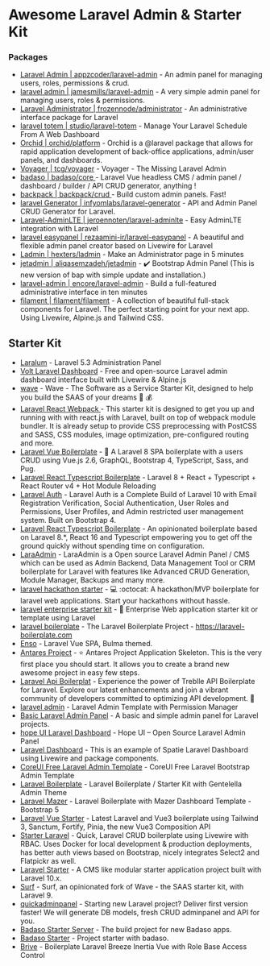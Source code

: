 Awesome Laravel Admin & Starter Kit
===============

### Packages
- [Laravel Admin | appzcoder/laravel-admin](https://github.com/sohelamin/laravel-admin) - An admin panel for managing users, roles, permissions & crud.
- [laravel admin | jamesmills/laravel-admin](https://github.com/jamesmills/laravel-admin) - A very simple admin panel for managing users, roles & permissions.
- [Laravel Administrator | frozennode/administrator](https://github.com/FrozenNode/Laravel-Administrator/) - An administrative interface package for Laravel
- [laravel totem | studio/laravel-totem](https://github.com/codestudiohq/laravel-totem) - Manage Your Laravel Schedule From A Web Dashboard
- [Orchid | orchid/platform](https://github.com/orchidsoftware/platform) - Orchid is a @laravel package that allows for rapid application development of back-office applications, admin/user panels, and dashboards.
- [Voyager | tcg/voyager](https://github.com/thedevdojo/voyager) - Voyager - The Missing Laravel Admin
- [badaso | badaso/core ](https://github.com/uasoft-indonesia/badaso) - Laravel Vue headless CMS / admin panel / dashboard / builder / API CRUD generator, anything !
- [backpack | backpack/crud ](https://github.com/laravel-backpack/crud) - Build custom admin panels. Fast!
- [laravel Generator | infyomlabs/laravel-generator](https://github.com/InfyOmLabs/laravel-generator) - API and Admin Panel CRUD Generator for Laravel.
- [Laravel-AdminLTE | jeroennoten/laravel-adminlte](https://github.com/jeroennoten/Laravel-AdminLTE) - Easy AdminLTE integration with Laravel
- [laravel easypanel | rezaamini-ir/laravel-easypanel](https://github.com/rezaamini-ir/laravel-easypanel) - A beautiful and flexible admin panel creator based on Livewire for Laravel
- [Ladmin | hexters/ladmin](https://github.com/hexters/ladmin) - Make an Administrator page in 5 minutes
- [jetadmin | aliqasemzadeh/jetadmin](https://github.com/aliqasemzadeh/jetadmin) - ✔️ Bootstrap Admin Panel (This is new version of bap with simple update and installation.)
- [laravel-admin | encore/laravel-admin](https://github.com/z-song/laravel-admin) - Build a full-featured administrative interface in ten minutes
- [filament | filament/filament](https://github.com/filamentphp/filament) - A collection of beautiful full-stack components for Laravel. The perfect starting point for your next app. Using Livewire, Alpine.js and Tailwind CSS.

## Starter Kit
- [Laralum](https://github.com/ConsoleTVs/Laralum) - Laravel 5.3 Administration Panel
- [Volt Laravel Dashboard](https://github.com/themesberg/volt-laravel-dashboard) - Free and open-source Laravel admin dashboard interface built with Livewire & Alpine.js 
- [wave](https://github.com/thedevdojo/wave) - Wave - The Software as a Service Starter Kit, designed to help you build the SAAS of your dreams 🚀 💰
- [Laravel React Webpack
](https://github.com/bezunakarmi/laravel-react-webpack) - This starter kit is designed to get you up and running with with react.js with Laravel, built on top of webpack module bundler. It is already setup to provide CSS preprocessing with PostCSS and SASS, CSS modules, image optimization, pre-configured routing and more.
- [Laravel Vue Boilerplate](https://github.com/alefesouza/laravel-vue-boilerplate) - 🐘 A Laravel 8 SPA boilerplate with a users CRUD using Vue.js 2.6, GraphQL, Bootstrap 4, TypeScript, Sass, and Pug.
- [Laravel React Typescript Boilerplate](https://github.com/georgewritescode/Laravel-React-Typescript-Boilerplate) - Laravel 8 + React + Typescript + React Router v4 + Hot Module Reloading
- [Laravel Auth](https://github.com/jeremykenedy/laravel-auth) - Laravel Auth is a Complete Build of Laravel 10 with Email Registration Verification, Social Authentication, User Roles and Permissions, User Profiles, and Admin restricted user management system. Built on Bootstrap 4.
- [Laravel React Typescript Boilerplate](https://github.com/georgewritescode/Laravel-React-Typescript-Boilerplate) - An opinionated boilerplate based on Laravel 8.*, React 16 and Typescript empowering you to get off the ground quickly without spending time on configuration.
- [LaraAdmin](https://github.com/dwijitsolutions/laraadmin) - LaraAdmin is a Open source Laravel Admin Panel / CMS which can be used as Admin Backend, Data Management Tool or CRM boilerplate for Laravel with features like Advanced CRUD Generation, Module Manager, Backups and many more.
- [laravel hackathon starter](https://github.com/unicodeveloper/laravel-hackathon-starter) - 💻 :octocat: A hackathon/MVP boilerplate for laravel web applications. Start your hackathons without hassle.
- [laravel enterprise starter kit](https://github.com/sroutier/laravel-enterprise-starter-kit) - 👔 Enterprise Web application starter kit or template using Laravel
- [laravel boilerplate](https://github.com/rappasoft/laravel-boilerplate) - The Laravel Boilerplate Project - https://laravel-boilerplate.com
- [Enso](https://github.com/laravel-enso/Enso) - Laravel Vue SPA, Bulma themed. 
- [Antares Project](https://github.com/antaresproject/project) - ⭐ Antares Project Application Skeleton. This is the very first place you should start. It allows you to create a brand new awesome project in easy few steps.
- [Laravel Api Boilerplat](https://github.com/Treblle/laravel-api-boilerplate) - Experience the power of Treblle API Boilerplate for Laravel. Explore our latest enhancements and join a vibrant community of developers committed to optimizing API development. 🚀
- [laravel admin](https://github.com/walkswithme/laravel-admin) - Laravel Admin Template with Permission Manager
- [Basic Laravel Admin Panel](https://github.com/balajidharma/basic-laravel-admin-panel) - A basic and simple admin panel for Laravel projects.
- [hope UI Laravel Dashboard](https://github.com/iqonicdesignofficial/hope-ui-laravel-dashboard) - Hope UI – Open Source Laravel Admin Panel
- [Laravel Dashboard](https://github.com/jeremykenedy/laravel-dashboard) - This is an example of Spatie Laravel Dashboard using Livewire and package components. 
- [CoreUI Free Laravel Admin Template](https://github.com/coreui/coreui-free-laravel-admin-template) - CoreUI Free Laravel Bootstrap Admin Template
- [Laravel Boilerplate](https://github.com/Labs64/laravel-boilerplate) - Laravel Boilerplate / Starter Kit with Gentelella Admin Theme
- [Laravel Mazer](https://github.com/zuramai/laravel-mazer) - Laravel Boilerplate with Mazer Dashboard Template - Bootstrap 5
- [Laravel Vue Starter](https://github.com/gdarko/laravel-vue-starter) - Latest Laravel and Vue3 boilerplate using Tailwind 3, Sanctum, Fortify, Pinia, the new Vue3 Composition API
- [Starter Laravel](https://github.com/vaibhavpandeyvpz/starter-laravel) - Quick, Laravel CRUD boilerplate using Livewire with RBAC. Uses Docker for local development & production deployments, has better auth views based on Bootstrap, nicely integrates Select2 and Flatpickr as well.
- [Laravel Starter](https://github.com/nasirkhan/laravel-starter) - A CMS like modular starter application project built with Laravel 10.x.
- [Surf](https://github.com/thinkverse/surf) - Surf, an opinionated fork of Wave - the SAAS starter kit, with Laravel 9.
- [quickadminpanel](https://quickadminpanel.com/register) - Starting new Laravel project? Deliver first version faster!
We will generate DB models, fresh CRUD adminpanel and API for you.
- [Badaso Starter Server](https://github.com/uasoft-indonesia/badaso-starter-server) - The build project for new Badaso apps.
- [Badaso Starter](https://github.com/uasoft-indonesia/badaso-starter) - Project starter with badaso.
- [Brive](https://github.com/erikwibowo/Laravel-Brive) - Boilerplate Laravel Breeze Inertia Vue with Role Base Access Control
